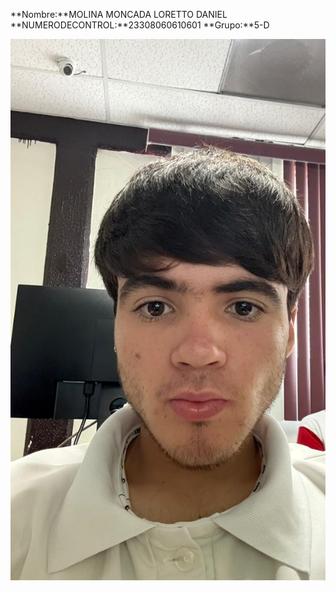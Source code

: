 **Nombre:**MOLINA MONCADA LORETTO DANIEL
**NUMERODECONTROL:**23308060610601
**Grupo:**5-D

![Mi foto](FOTO.JPG.jpeg)
